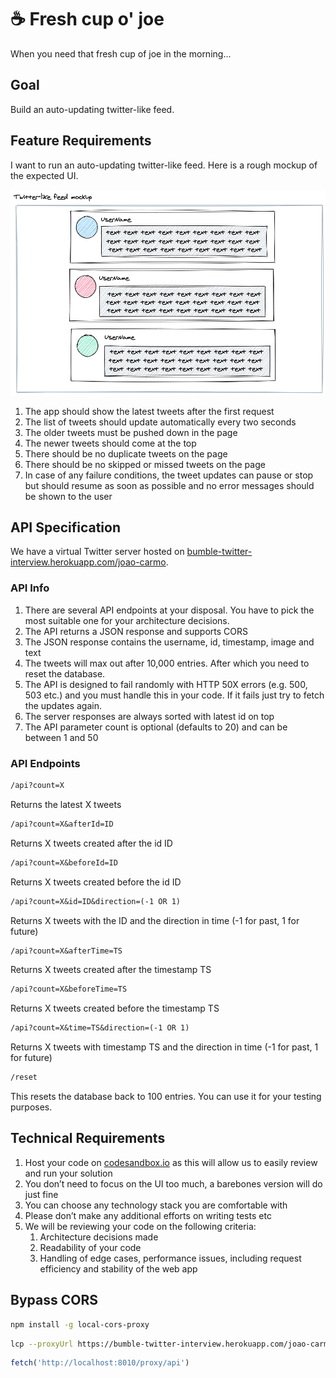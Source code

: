 # ☕️ Fresh cup o' joe

When you need that fresh cup of joe in the morning...

## Goal

Build an auto-updating twitter-like feed.

## Feature Requirements

I want to run an auto-updating twitter-like feed. Here is a rough mockup of the expected UI.

![mockup][mockup]

1. The app should show the latest tweets after the first request
1. The list of tweets should update automatically every two seconds
1. The older tweets must be pushed down in the page
1. The newer tweets should come at the top
1. There should be no duplicate tweets on the page
1. There should be no skipped or missed tweets on the page
1. In case of any failure conditions, the tweet updates can pause or stop but should resume as soon as possible and no error messages should be shown to the user

## API Specification

We have a virtual Twitter server hosted on
[bumble-twitter-interview.herokuapp.com/joao-carmo][backend].

### API Info

1. There are several API endpoints at your disposal. You have to pick the most suitable one for your architecture decisions.
1. The API returns a JSON response and supports CORS
1. The JSON response contains the username, id, timestamp, image and text
1. The tweets will max out after 10,000 entries. After which you need to reset the database.
1. The API is designed to fail randomly with HTTP 50X errors (e.g. 500, 503 etc.) and you must handle this in your code. If it fails just try to fetch the updates again.
1. The server responses are always sorted with latest id on top
1. The API parameter count is optional (defaults to 20) and can be between 1 and 50

### API Endpoints

```txt
/api?count=X
```

Returns the latest X tweets

```txt
/api?count=X&afterId=ID
```

Returns X tweets created after the id ID

```txt
/api?count=X&beforeId=ID
```

Returns X tweets created before the id ID

```txt
/api?count=X&id=ID&direction=(-1 OR 1)
```

Returns X tweets with the ID and the direction in time (-1 for past, 1 for future)

```txt
/api?count=X&afterTime=TS
```

Returns X tweets created after the timestamp TS

```txt
/api?count=X&beforeTime=TS
```

Returns X tweets created before the timestamp TS

```txt
/api?count=X&time=TS&direction=(-1 OR 1)
```

Returns X tweets with timestamp TS and the direction in time (-1 for past, 1 for future)

```txt
/reset
```

This resets the database back to 100 entries. You can use it for your testing purposes.

## Technical Requirements

1. Host your code on [codesandbox.io][codesandbox] as this will allow us to easily review and run your solution
1. You don’t need to focus on the UI too much, a barebones version will do just fine
1. You can choose any technology stack you are comfortable with
1. Please don’t make any additional efforts on writing tests etc
1. We will be reviewing your code on the following criteria:
   1. Architecture decisions made
   1. Readability of your code
   1. Handling of edge cases, performance issues, including request efficiency and stability of the web app

## Bypass CORS

```sh
npm install -g local-cors-proxy
```

```sh
lcp --proxyUrl https://bumble-twitter-interview.herokuapp.com/joao-carmo
```

```js
fetch('http://localhost:8010/proxy/api')
```

<!-- References -->

[mockup]: ./src/img/twitter-interview-feed.png
[backend]: https://bumble-twitter-interview.herokuapp.com/joao-carmo
[codesandbox]: https://codesandbox.io
